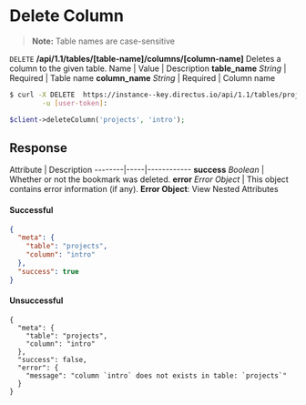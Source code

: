 # Delete Column

> **Note:** Table names are case-sensitive

<span class="request">`DELETE` **/api/1.1/tables/[table-name]/columns/[column-name]**</span>
<span class="description">Deletes a column to the given table.</span>
<span class="arguments">Name</span> | Value | Description
**table_name** _String_             | <span class="required">Required</span>    | Table name
**column_name** _String_            | <span class="required">Required</span>    | Column name

```bash
$ curl -X DELETE  https://instance--key.directus.io/api/1.1/tables/projects/columns/intro \
        -u [user-token]:
```

```php
$client->deleteColumn('projects', 'intro');
```

## Response

<span class="attributes">Attribute</span> | Description
--------|-----|------------
**success** _Boolean_ | Whether or not the bookmark was deleted.
**error** _Error Object_ | This object contains error information (if any). <a class="object">**Error Object**: View Nested Attributes</a>

#### Successful

```json
{
  "meta": {
    "table": "projects",
    "column": "intro"
  },
  "success": true
}
```

#### Unsuccessful

```
{
  "meta": {
    "table": "projects",
    "column": "intro"
  },
  "success": false,
  "error": {
    "message": "column `intro` does not exists in table: `projects`"
  }
}
```
